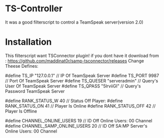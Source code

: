 # TS-Controller
 It was a good filterscript to control a TeamSpeak server(version 2.0)
# Installation
 This filterscript want TSConnector plugin! if you dont have it download from :
 https://github.com/maddinat0r/samp-tsconnector/releases
 Change Theese Defines:
 
 #define TS_IP "127.0.0.1" // IP Of TeamSpeak Server
 #define TS_PORT 9987 // Port Of TeamSpeak Server
 #define TS_QUESER "serveradmin" // Query's User Of TeamSpeak Server
 #define TS_QPASS "5lrviiGI" // Query's Password TeamSpeak Server

 #define RANK_STATUS_W 40 // Status Off Player:
 #define RANK_STATUS_ON 41 // Player Is Online
 #define RANK_STATUS_OFF 42 // Player Is Offline

 #define CHANNEL_ONLINE_USERS 19 // ID Off Online Users: 00 Channel
 #define CHANNEL_SAMP_ONLINE_USERS 20 // ID Off SA:MP Server's Online Users: 00 Channel
